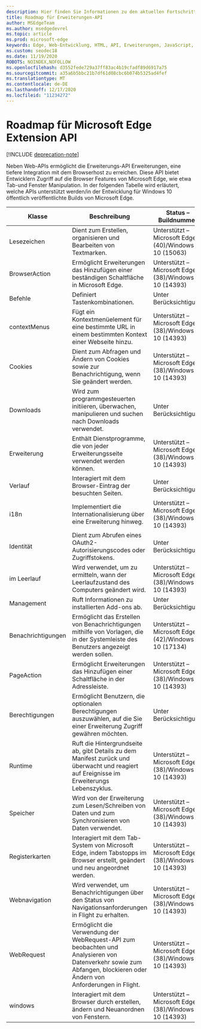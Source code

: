 ```yaml
---
description: Hier finden Sie Informationen zu den aktuellen Fortschritten beim Abschließen der Microsoft Edge-Erweiterungs-API.
title: Roadmap für Erweiterungen-API
author: MSEdgeTeam
ms.author: msedgedevrel
ms.topic: article
ms.prod: microsoft-edge
keywords: Edge, Web-Entwicklung, HTML, API, Erweiterungen, JavaScript, Entwickler
ms.custom: seodec18
ms.date: 11/19/2020
ROBOTS: NOINDEX,NOFOLLOW
ms.openlocfilehash: d3552fede729a37ff83ac4b19cfadf89d6917a75
ms.sourcegitcommit: a35a6b5bbc21b7df61d08cbc6b074b5325ad4fef
ms.translationtype: MT
ms.contentlocale: de-DE
ms.lasthandoff: 12/17/2020
ms.locfileid: "11234272"
---
```

# Roadmap für Microsoft Edge Extension API  

[!INCLUDE [deprecation-note](../includes/deprecation-note.md)]  

Neben Web-APIs ermöglicht die Erweiterungs-API Erweiterungen, eine tiefere Integration mit dem Browserhost zu erreichen. Diese API bietet Entwicklern Zugriff auf die Browser Features von Microsoft Edge, wie etwa Tab-und Fenster Manipulation. In der folgenden Tabelle wird erläutert, welche APIs unterstützt werden/in der Entwicklung für Windows 10 öffentlich veröffentlichte Builds von Microsoft Edge.


|     Klasse     |                                                              Beschreibung                                                              |                Status – Buildnummer                 |
|---------------|---------------------------------------------------------------------------------------------------------------------------------------|------------------------------------------------------|
|   Lesezeichen   |                                          Dient zum Erstellen, organisieren und Bearbeiten von Textmarken.                                          | Unterstützt – Microsoft Edge (40)/Windows 10 (15063) |
| BrowserAction |                                 Ermöglicht Erweiterungen das Hinzufügen einer beständigen Schaltfläche in Microsoft Edge.                                  | Unterstützt – Microsoft Edge (38)/Windows 10 (14393) |
| Befehle      |                                                      Definiert Tastenkombinationen.                                                      | Unter Berücksichtigung
| contextMenus  |                           Fügt ein Kontextmenüelement für eine bestimmte URL in einem bestimmten Kontext einer Webseite hinzu.                            | Unterstützt – Microsoft Edge (38)/Windows 10 (14393) |
|    Cookies    |                                 Dient zum Abfragen und Ändern von Cookies sowie zur Benachrichtigung, wenn Sie geändert werden.                                 | Unterstützt – Microsoft Edge (38)/Windows 10 (14393) |
|   Downloads   |                           Wird zum programmgesteuerten initiieren, überwachen, manipulieren und suchen nach Downloads verwendet.                           |                 Unter Berücksichtigung                  |
|   Erweiterung   |                                      Enthält Dienstprogramme, die von jeder Erweiterungsseite verwendet werden können.                                       | Unterstützt – Microsoft Edge (38)/Windows 10 (14393) |
|    Verlauf    |                                         Interagiert mit dem Browser-Eintrag der besuchten Seiten.                                         |                 Unter Berücksichtigung                  |
|     i18n      |                                         Implementiert die Internationalisierung über eine Erweiterung hinweg.                                          | Unterstützt – Microsoft Edge (38)/Windows 10 (14393) |
|   Identität    |                                       Dient zum Abrufen eines OAuth2-Autorisierungscodes oder Zugriffstokens.                                       |                 Unter Berücksichtigung                  |
|     im Leerlauf      |                                       Wird verwendet, um zu ermitteln, wann der Leerlaufzustand des Computers geändert wird.                                        | Unterstützt – Microsoft Edge (38)/Windows 10 (14393) |
|  Management   |                                              Ruft Informationen zu installierten Add-ons ab.                                                |                 Unter Berücksichtigung                  |
| Benachrichtigungen |                      Ermöglicht das Erstellen von Benachrichtigungen mithilfe von Vorlagen, die in der Systemleiste des Benutzers angezeigt werden sollen.                      | Unterstützt – Microsoft Edge (42)/Windows 10 (17134) |
|  PageAction   |                                      Ermöglicht Erweiterungen das Hinzufügen einer Schaltfläche in der Adressleiste.                                       | Unterstützt – Microsoft Edge (38)/Windows 10 (14393) |
|  Berechtigungen  |                   Ermöglicht Benutzern, die optionalen Berechtigungen auszuwählen, auf die Sie einer Erweiterung Zugriff gewähren möchten.                   |                 Unter Berücksichtigung                  |
|    Runtime    | Ruft die Hintergrundseite ab, gibt Details zu dem Manifest zurück und überwacht und reagiert auf Ereignisse im Erweiterungs Lebenszyklus. | Unterstützt – Microsoft Edge (38)/Windows 10 (14393) |
|    Speicher    |                                      Wird von der Erweiterung zum Lesen/Schreiben von Daten und zum Synchronisieren von Daten verwendet.                                       | Unterstützt – Microsoft Edge (38)/Windows 10 (14393) |
|     Registerkarten      |                Interagiert mit dem Tab-System von Microsoft Edge, indem Tabstopps im Browser erstellt, geändert und neu angeordnet werden.                | Unterstützt – Microsoft Edge (38)/Windows 10 (14393) |
| Webnavigation |                           Wird verwendet, um Benachrichtigungen über den Status von Navigationsanforderungen in Flight zu erhalten.                            | Unterstützt – Microsoft Edge (38)/Windows 10 (14393) |
|  WebRequest   |        Ermöglicht die Verwendung der WebRequest-API zum beobachten und Analysieren von Datenverkehr sowie zum Abfangen, blockieren oder Ändern von Anforderungen in Flight.        | Unterstützt – Microsoft Edge (38)/Windows 10 (14393) |
|    windows    |                              Interagiert mit dem Browser durch erstellen, ändern und Neuanordnen von Fenstern.                              | Unterstützt – Microsoft Edge (38)/Windows 10 (14393) |
